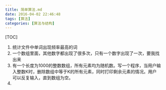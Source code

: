 ```yaml
---
title: 简单算法.md
date: 2016-04-02 22:46:48
tags: [算法]
categories: [算法与结构]
---
```


[TOC]

<!--more-->

1. 统计文件中单词出现频率最高的词
2. 一个数组里面，其他数字都出现了很多次，只有一个数字出现了一次，要我找出来
3. 有一个长度为1000的整数数组，所有元素均为随机数。写一个程序，当用户输入整数K时，删除数组中等于K的所有元素，同时打印剩余元素的情况。用户可以反复输入，直到数组为空。
4.